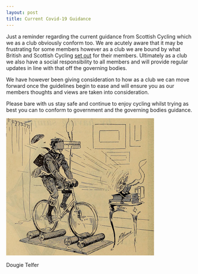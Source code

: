 ```yaml
---
layout: post
title: Current Covid-19 Guidance
---
```


Just a reminder regarding the current guidance from Scottish Cycling
which we as a club obviously conform too. We are acutely aware that it
may be frustrating for some members however as a club we are bound by
what British and Scottish Cycling [set out](https://www.britishcycling.org.uk/scotland/article/20200527-Update-on-Suspension-of-British-and-Scottish-Cycling-Sanctioned-Activity-0) for their
members. Ultimately as a club we also have a social responsibility to
all members and will provide regular updates in line with that off the
governing bodies.

We have however been giving consideration to how as a club we can move
forward once the guidelines begin to ease and will ensure you as our
members thoughts and views are taken into consideration.

Please bare with us stay safe and continue to enjoy cycling whilst
trying as best you can to conform to government and the governing
bodies guidance.

![18th Centuary Rollers](/images/1800-rollers.jpg)



Dougie Telfer
